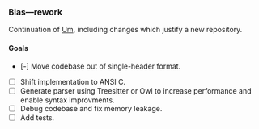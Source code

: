 ### Bias—rework

Continuation of [Um](https://github.com/Sundown/Bias), including changes which justify a new repository.


#### Goals
 - [-] Move codebase out of single-header format.
 - [ ] Shift implementation to ANSI C.
 - [ ] Generate parser using Treesitter or Owl to increase performance and enable syntax improvments.
 - [ ] Debug codebase and fix memory leakage.
 - [ ] Add tests.
